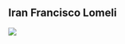 ## Iran Francisco Lomeli
<img src="https://64.media.tumblr.com/7aa225b13787a4592c0ee1b4680a8462/9693d5b372b1b4f4-48/s2048x3072/611cc9358f99da6d9b4bf429b4c539123fe134a5.jpg">


